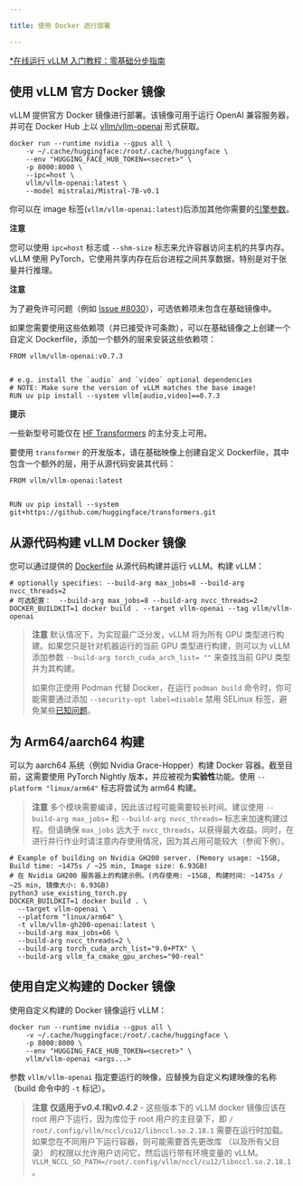 ```yaml
---

title: 使用 Docker 进行部署

---
```



[*在线运行 vLLM 入门教程：零基础分步指南](https://openbayes.com/console/public/tutorials/rXxb5fZFr29?utm_source=vLLM-CNdoc&utm_medium=vLLM-CNdoc-V1&utm_campaign=vLLM-CNdoc-V1-25ap)


## 使用 vLLM 官方 Docker 镜像

vLLM 提供官方 Docker 镜像进行部署。该镜像可用于运行 OpenAI 兼容服务器，并可在 Docker Hub 上以 [vllm/vllm-openai](https://hub.docker.com/r/vllm/vllm-openai/tags) 形式获取。

```plain
docker run --runtime nvidia --gpus all \
    -v ~/.cache/huggingface:/root/.cache/huggingface \
    --env "HUGGING_FACE_HUB_TOKEN=<secret>" \
    -p 8000:8000 \
    --ipc=host \
    vllm/vllm-openai:latest \
    --model mistralai/Mistral-7B-v0.1
```
你可以在 image 标签(`vllm/vllm-openai:latest`)后添加其他你需要的[引擎参数](https://docs.vllm.ai/en/latest/serving/engine_args.html#engine-args)。

**注意** 

您可以使用 `ipc=host` 标志或 `--shm-size` 标志来允许容器访问主机的共享内存。 vLLM 使用 PyTorch，它使用共享内存在后台进程之间共享数据，特别是对于张量并行推理。



**注意**

为了避免许可问题（例如 [Issue #8030](https://github.com/vllm-project/vllm/issues/8030)），可选依赖项未包含在基础镜像中。


如果您需要使用这些依赖项（并已接受许可条款），可以在基础镜像之上创建一个自定义 Dockerfile，添加一个额外的层来安装这些依赖项：

```plain
FROM vllm/vllm-openai:v0.7.3


# e.g. install the `audio` and `video` optional dependencies
# NOTE: Make sure the version of vLLM matches the base image!
RUN uv pip install --system vllm[audio,video]==0.7.3
```



**提示**

一些新型号可能仅在 [HF Transformers](https://github.com/huggingface/transformers) 的主分支上可用。


要使用 `transformer` 的开发版本，请在基础映像上创建自定义 Dockerfile，其中包含一个额外的层，用于从源代码安装其代码：

```plain
FROM vllm/vllm-openai:latest


RUN uv pip install --system git+https://github.com/huggingface/transformers.git
```


## 从源代码构建 vLLM Docker 镜像

您可以通过提供的 [Dockerfile](https://github.com/vllm-project/vllm/blob/main/Dockerfile) 从源代码构建并运行 vLLM。构建 vLLM：

```plain
# optionally specifies: --build-arg max_jobs=8 --build-arg nvcc_threads=2
# 可选配置：  --build-arg max_jobs=8 --build-arg nvcc_threads=2
DOCKER_BUILDKIT=1 docker build . --target vllm-openai --tag vllm/vllm-openai
```


>**注意**
>默认情况下，为实现最广泛分发，vLLM 将为所有 GPU 类型进行构建。如果您只是针对机器运行的当前 GPU 类型进行构建，则可以为 vLLM 添加参数 `--build-arg torch_cuda_arch_list= ""` 来查找当前 GPU 类型并为其构建。
>
>如果你正使用 Podman 代替 Docker，在运行 `podman build` 命令时，你可能需要通过添加 `--security-opt label=disable` 禁用 SELinux 标签，避免某些[已知问题](https://github.com/containers/buildah/discussions/4184)。

## 

## 为 Arm64/aarch64 构建

可以为 aarch64 系统（例如 Nvidia Grace-Hopper）构建 Docker 容器。截至目前，这需要使用 PyTorch Nightly 版本，并应被视为**实验性**功能。使用 `--platform "linux/arm64"` 标志将尝试为 arm64 构建。


>**注意**
>多个模块需要编译，因此该过程可能需要较长时间。建议使用 `--build-arg max_jobs=` 和 `--build-arg nvcc_threads=` 标志来加速构建过程。但请确保 `max_jobs` 远大于 `nvcc_threads`，以获得最大收益。同时，在进行并行作业时请注意内存使用情况，因为其占用可能较大（参阅下例）。

```plain
# Example of building on Nvidia GH200 server. (Memory usage: ~15GB, Build time: ~1475s / ~25 min, Image size: 6.93GB)
# 在 Nvidia GH200 服务器上的构建示例。(内存使用: ~15GB, 构建时间: ~1475s / ~25 min, 镜像大小: 6.93GB)
python3 use_existing_torch.py
DOCKER_BUILDKIT=1 docker build . \
  --target vllm-openai \
  --platform "linux/arm64" \
  -t vllm/vllm-gh200-openai:latest \
  --build-arg max_jobs=66 \
  --build-arg nvcc_threads=2 \
  --build-arg torch_cuda_arch_list="9.0+PTX" \
  --build-arg vllm_fa_cmake_gpu_arches="90-real"
```


## 使用自定义构建的 Docker 镜像

使用自定义构建的 Docker 镜像运行 vLLM：

```plain
docker run --runtime nvidia --gpus all \
    -v ~/.cache/huggingface:/root/.cache/huggingface \
    -p 8000:8000 \
    --env "HUGGING_FACE_HUB_TOKEN=<secret>" \
    vllm/vllm-openai <args...>
```
参数 `vllm/vllm-openai` 指定要运行的映像，应替换为自定义构建映像的名称（build 命令中的 `-t` 标记）。

>**注意**
>**仅适用于*****v0.4.1*****和*****v0.4.2*** - 这些版本下的 vLLM docker 镜像应该在 root 用户下运行，因为库位于 root 用户的主目录下，即 `/ root/.config/vllm/nccl/cu12/libnccl.so.2.18.1` 需要在运行时加载。如果您在不同用户下运行容器，则可能需要首先更改库 （以及所有父目录） 的权限以允许用户访问它，然后运行带有环境变量的 vLLM。`VLLM_NCCL_SO_PATH=/root/.config/vllm/nccl/cu12/libnccl.so.2.18.1`。

